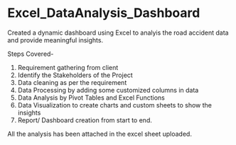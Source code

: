 # Excel_DataAnalysis_Dashboard
Created a dynamic dashboard using Excel to analyis the road accident data and provide meaningful insights.

Steps Covered-
1. Requirement gathering from client
2. Identify the Stakeholders of the Project
3. Data cleaning as per the requirement
4. Data Processing by adding some customized columns in data
5. Data Analysis by Pivot Tables and Excel Functions
6. Data Visualization to create charts and custom sheets to show the insights
7. Report/ Dashboard creation from start to end.

All the analysis has been attached in the excel sheet uploaded.
